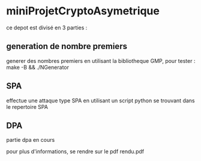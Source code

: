 # miniProjetCryptoAsymetrique
ce depot est divisé en 3 parties : 
## generation de nombre premiers 
generer des nombres premiers en utilisant la bibliotheque GMP, pour tester : make -B && ./NGenerator
## SPA
effectue une attaque type SPA en utilisant un script python se trouvant dans le repertoire SPA
## DPA
partie dpa en cours 

pour plus d'informations, se rendre sur le pdf rendu.pdf
